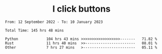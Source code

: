 <h1 align="center">
I click buttons
</h1>

<!--START_SECTION:waka-->

```text
From: 12 September 2022 - To: 10 January 2023

Total Time: 145 hrs 48 mins

Python             104 hrs 43 mins >>>>>>>>>>>>>>>>>>-------   71.82 %
Rust               11 hrs 40 mins  >>-----------------------   08.01 %
Other              7 hrs 27 mins   >------------------------   05.11 %
```

<!--END_SECTION:waka-->
